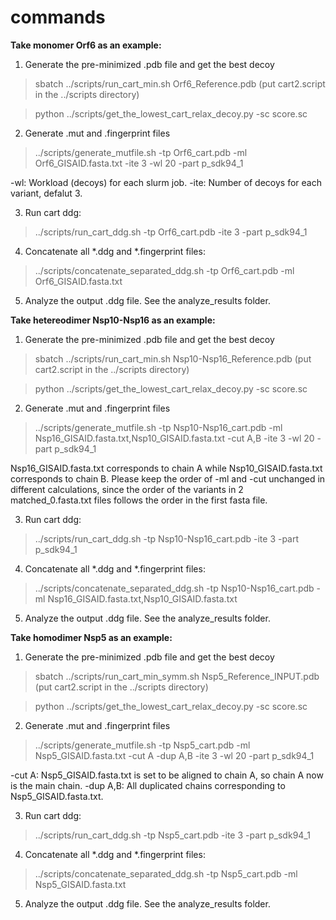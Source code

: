 # commands

**Take monomer Orf6 as an example:**
1) Generate the pre-minimized .pdb file and get the best decoy
> sbatch ../scripts/run_cart_min.sh Orf6_Reference.pdb (put cart2.script in the ../scripts directory)

> python ../scripts/get_the_lowest_cart_relax_decoy.py -sc score.sc

2) Generate .mut and .fingerprint files
> ../scripts/generate_mutfile.sh -tp Orf6_cart.pdb -ml Orf6_GISAID.fasta.txt -ite 3 -wl 20 -part p_sdk94_1

-wl: Workload (decoys) for each slurm job.
-ite: Number of decoys for each variant, defalut 3.

3) Run cart ddg:
> ../scripts/run_cart_ddg.sh -tp Orf6_cart.pdb -ite 3 -part p_sdk94_1

4) Concatenate all *.ddg and *.fingerprint files:
> ../scripts/concatenate_separated_ddg.sh -tp Orf6_cart.pdb -ml Orf6_GISAID.fasta.txt

5) Analyze the output .ddg file. See the analyze_results folder.

**Take hetereodimer Nsp10-Nsp16 as an example:**
1) Generate the pre-minimized .pdb file and get the best decoy
> sbatch ../scripts/run_cart_min.sh Nsp10-Nsp16_Reference.pdb (put cart2.script in the ../scripts directory)

> python ../scripts/get_the_lowest_cart_relax_decoy.py -sc score.sc

2) Generate .mut and .fingerprint files
> ../scripts/generate_mutfile.sh -tp Nsp10-Nsp16_cart.pdb -ml Nsp16_GISAID.fasta.txt,Nsp10_GISAID.fasta.txt -cut A,B -ite 3 -wl 20 -part p_sdk94_1

Nsp16_GISAID.fasta.txt corresponds to chain A while Nsp10_GISAID.fasta.txt corresponds to chain B.
Please keep the order of -ml and -cut unchanged in different calculations, 
since the order of the variants in 2 matched_0.fasta.txt files follows the order in the first fasta file.

3) Run cart ddg:
> ../scripts/run_cart_ddg.sh -tp Nsp10-Nsp16_cart.pdb -ite 3 -part p_sdk94_1

4) Concatenate all *.ddg and *.fingerprint files:
> ../scripts/concatenate_separated_ddg.sh -tp Nsp10-Nsp16_cart.pdb -ml Nsp16_GISAID.fasta.txt,Nsp10_GISAID.fasta.txt

5) Analyze the output .ddg file. See the analyze_results folder.

**Take homodimer Nsp5 as an example:**
1) Generate the pre-minimized .pdb file and get the best decoy
> sbatch ../scripts/run_cart_min_symm.sh Nsp5_Reference_INPUT.pdb (put cart2.script in the ../scripts directory)

> python ../scripts/get_the_lowest_cart_relax_decoy.py -sc score.sc

2) Generate .mut and .fingerprint files
> ../scripts/generate_mutfile.sh -tp Nsp5_cart.pdb -ml Nsp5_GISAID.fasta.txt -cut A -dup A,B -ite 3 -wl 20 -part p_sdk94_1

-cut A: Nsp5_GISAID.fasta.txt is set to be aligned to chain A, so chain A now is the main chain.
-dup A,B: All duplicated chains corresponding to Nsp5_GISAID.fasta.txt.

3) Run cart ddg:
> ../scripts/run_cart_ddg.sh -tp Nsp5_cart.pdb -ite 3 -part p_sdk94_1

4) Concatenate all *.ddg and *.fingerprint files:
> ../scripts/concatenate_separated_ddg.sh -tp Nsp5_cart.pdb -ml Nsp5_GISAID.fasta.txt

5) Analyze the output .ddg file. See the analyze_results folder.
